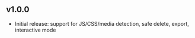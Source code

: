 ## v1.0.0
- Initial release: support for JS/CSS/media detection, safe delete, export, interactive mode
